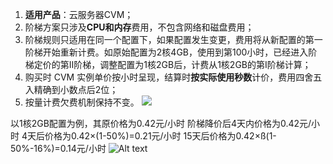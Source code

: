 
1. **适用产品**：云服务器CVM；
2. 阶梯方案只涉及**CPU和内存**费用，不包含网络和磁盘费用；
3. 阶梯规则只适用在同一个配置下，如果配置发生变更，费用将从新配置的第一阶梯开始重新计费。如原始配置为2核4GB，使用到第100小时，已经进入阶梯定价的第II阶梯，调整配置为1核2GB后，计费从1核2GB的第I阶梯计算；
4. 购买时 CVM 实例单价按小时呈现，结算时**按实际使用秒数**计价，费用四舍五入精确到小数点后2位；
5. 按量计费欠费机制保持不变。
![](http://imgcache.tce.fsphere.cn/static/mccdn.qcloud.com/static/img/609ef37980be637142f026a476dfb30e/image.jpg)

以1核2GB配置为例，其原价格为0.42元/小时
阶梯降价后4天内价格为0.42元/小时
4天后价格为0.42×(1-50%)=0.21元/小时
15天后价格为0.42×ß(1-50%-16%)=0.14元/小时
![Alt text](http://imgcache.tce.fsphere.cn/static/mccdn.qcloud.com/static/img/80cc0dc6af4a56cbd3aadd2d408b1e20/image.jpg)





